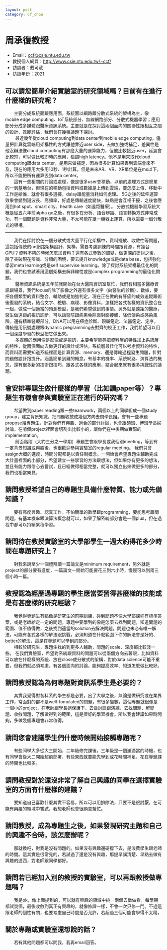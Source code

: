 ```yaml
---
layout: post
category: Cf_chou
---
```

#  周承復教授

- Email：ccf@csie.ntu.edu.tw
- 教授個人網頁：<http://www.csie.ntu.edu.tw/~ccf/>
- 訪談者：戴可葳
- 訪談年份：2021

## 可以請您簡單介紹實驗室的研究領域嗎？目前有在進行什麼樣的研究呢？
&emsp;&emsp;主要分成系統面跟應用面，系統面以網路跟分散式系統的架構為主，像mobile edge computing、IoT系統部分、無線網路部分、分散式機器學習；應用部分分成多媒體跟醫療資訊系統。主要就是在探討這兩個面向的關聯性跟相互之間的設計、效能評估，我們會在幾種議題下探討。<br>&emsp;&emsp;
最近幾年從cloud computing到data center到mobile edge computing，儘量把計算從雲端用架構性的方式讓他靠近user side，去做加強或補足，差異性是他沒辦法像cloud computing有那麼大量的運算能力，但他比較接近user，延遲會比較短，可以做比較即時的應用，檢調high latency。他不是用來取代cloud computing跟data center，是用來做補足，因為很多計算如果丟到雲端會來不及，現在的應用大多用10秒、1秒計算，但是未來AR、VR、XR單位是在ms以下，所以不能把所有運算丟到data center。
<br>&emsp;&emsp;這有一些相關的討論或處理，像是很多user會移動，以前的處理方式是簡單的一到基地台，但現在的移動包括資料或數據是上傳到雲端，要怎麼上傳、移動中工作是給誰，就會有很多選擇，dalay跟能量消耗如何處理。
5G之後的延伸運算效果會變到短波長、高頻率，好處是傳輸速度變快，缺點是會互相干擾，之後會應用到hot spot、smart city、health care（如遠距醫療）。
分散式機器學習系統大概是從五六年前alpha go之後，有很多在分析、語音辨識、語言轉換方式非常成功，有一個問題是資料非常大量，不太可能在單一機器上運算，所以需要一個分散式的架構。<br>
<hr>&emsp;&emsp;我們在探討說在一個分散式或大量平行化架構中，資料擺放、收斂性等問題，這包括傳統的nn網路架構設計、架構，需要考慮訓練的時間跟資源，有幾台GPU？資料不夠的時候怎麼加資料？還有各式參數的調變，做更深的研討之後，除了突破現在辨識、分類的困境，要去提升knowledge或是data base，包括強化學習meta learning或是self supervise learning。除了探討系統架構最佳化的問題，我們也會試著用這個架構去解非線性或是complex programming的最佳化問題。<br>&emsp;&emsp;
醫療資訊系統是五年前我開始在台大醫院資訊室幫忙，我們有相當多醫療資訊跟場景，我們focus的除了影像之外還有很多文字（向醫生的診斷）、數據，要把各個類型的資料整合，輔助或是加強判定。現在正在做的有肝癌的成效追蹤跟術後復發的系統，結合文字、檢驗、病理、影像資料，怎樣把各式各樣的資訊整合在一起，做成一個適當的預測模型，是我們希望做到的事情。另外就是遠距的醫療，醫生做遠距的視訊診斷，可以讓醫院跟病患免除面對面接觸，降低傳染或感染風險。還有精準醫療部分，DNA可以用在癌症診斷、親屬鑑定、法醫鑑定、定序，傳統是用訊號處理跟dynamic pregramming去對齊的校正工作，我們希望可以用一個深度學習的模型把它做出來。<br>&emsp;&emsp;
多媒體的應用像是影像或是視訊，主要希望能夠把資料層的特性加上系統層的特性，從兩個面向去做更好的設計或評估，系統層最佳化可以考慮資料的特性，而資料面需要知道系統裡面是計算資源、memory、還是傳輸過程發生問題，針對問題做設計跟提升。涵蓋簡單到難的概念，有基本的機率、系統網路、演算法的概念，還有很多新的技術跟技巧，跟各式各樣的應用，結合起來就有很多挑戰性的議題。

## 會安排專題生做什麼樣的學習（比如讀paper等）？專題生有機會參與實驗室正在進行的研究嗎？
&emsp;&emsp;希望做到paper reading跟一些teamwork，兩個以上的同學組成一個study group，建立背景知識，把問題收斂成幾個方向去問學長姐。會有一些專題propose給專題生，針對你們有興趣、適合的部分討論，也會跟碩班、博班學長姊討論。在唷個project裡面會切割出比較小的，讓你們在中後期做實際的implementation。<br>&emsp;&emsp;
前面階段（大約三分之一學期）專題生會跟學長或我個別meeting，等到有一定背景知識或興趣後，也很歡迎參與實驗室的regular meeting。
我們只會assign大概的進度，時間分配都是以責任制概念。一開始會希望專題生輔助完成大計畫裡面的小部分，希望建立一些學習的方法跟想法，但如果你有更多的想法，並且有能力跟信心去嘗試，且已經做得相當完整，就可以獨立出來做更多的部分，我們也相當樂見。

## 請問教授希望自己的專題生具備什麼特質、能力或先備知識？
&emsp;&emsp;要有高度興趣、認真工作，不怕簡單的數學跟programming，要能思考跟問問題。有基本機率跟演算法概念就可以，如果了解系統部分會是一個plus，但在過程中都可以持續累積學習。

## 請問待在教授實驗室的大學部學生一週大約得花多少時間在專題研究上？
&emsp;&emsp;對我來說至少一個禮拜讀一篇論文是minimum requirement，另外就是project的部分要有進度，一篇論文一開始可能要花三到六小時，慢慢可以到兩三個小時一篇。

## 教授認為經歷過專題的學生應當要習得甚麼樣的技能或是有甚麼樣的研究經驗？
&emsp;&emsp;我覺得專題生有點像是研究生的前期訓練，碰到問題不像大學部課程有標準答案，或是老師給定一定的問題，專題中要學到的像是怎麼去找到問題，知道問題的範圍、值不值得做，之後找到適當的solution去解決問題，問題也未必有唯一解法，可能有各式各樣的解法跟挑戰，必須知道在什麼範圍下你的解法會是好的、better的解法，這是在專題可以學到的部分。<br>&emsp;&emsp;相較於研究生，專題生找的到更多人輔助，問題的scale、深度都比較淺一些。
在我們實驗室，希望對系統跟資料的問題可以從兩個方向去著眼，比如資料可以放在什麼樣的系統、放在close或分散式的架構，對於data science可能不重要，但我們就必須考慮。有各個面向的討論，能夠提高效率、知道怎麼做比較好。

## 請問教授認為為何專題對資訊系學生是必要的？
&emsp;&emsp;其實我覺得對各科系的學生都是必要，出了大學之後，無論是做研究或在業界工作，常面對的都不是well-fomulated的問題，有很多變數，這個專題就很像是一個小的project，在老師跟學長姐保護下，去做討論跟演練，去找問題、解問題、收斂問題，了解做得到的範圍，這是很好的學習機會。所以我會建議如果時間夠，多做幾個專題會非常值得。

## 請問您會建議學生們什麼時候開始接觸專題呢？
&emsp;&emsp;有些同學大多從大三開始，二年級修完課後，三年級是一個滿適當的時機，也有同學會從大二開始超前部署，有些東西就要能先學到或花時間補足，花在專題課的時間也比較多。

## 請問教授對於還沒非常了解自己興趣的同學在選擇實驗室的方面有什麼樣的建議？
&emsp;&emsp;要知道自己喜歡什麼其實不容易，所以可以用排除法，只要不是很討厭，在可能有興趣的領域中嘗試，我想老師也會很願意幫忙。

## 請問教授，成為專題生之後，如果發現研究主題和自己的興趣不合時，該怎麼辦呢？
&emsp;&emsp;那就換吧，對我是沒有問題的。如果沒有興趣還硬撐下去，是浪費學生跟老師的時間。這其實是很常見的，若試過了還是沒有興趣，那提早講清楚、早點去做有興趣的通西，對老師跟同學都好。

## 請問若已經加入別的教授的實驗室，可以再跟教授做專題嗎？
&emsp;&emsp;我是ok，像上面提到的，可以就有興趣的領域中挑一兩個去做做看，每學期都試幾個，最後收斂到真正有興趣的，就像修課一樣，不會一次只修一門。不過這跟老師的個性有關，也要考慮自己時間是否允許，若超過三個可能會學得不太精。

## 關於專題或實驗室還想說的話？
&emsp;&emsp;若有其他問題都可以問我，我再email回答。
